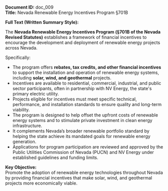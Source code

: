

**Document ID:** doc_009  
**Title:** Nevada Renewable Energy Incentives Program §701B

**Full Text (Written Summary Style):**

The **Nevada Renewable Energy Incentives Program (§701B of the Nevada Revised Statutes)** establishes a framework of financial incentives to encourage the development and deployment of renewable energy projects across Nevada.

Specifically:
- The program offers **rebates, tax credits, and other financial incentives** to support the installation and operation of renewable energy systems, including **solar, wind, and geothermal** projects.
- Incentives are available to residential, commercial, industrial, and public sector participants, often in partnership with NV Energy, the state's primary electric utility.
- Projects eligible for incentives must meet specific technical, performance, and installation standards to ensure quality and long-term viability.
- The program is designed to help offset the upfront costs of renewable energy systems and to stimulate private investment in clean energy infrastructure.
- It complements Nevada’s broader renewable portfolio standard by helping the state achieve its mandated goals for renewable energy generation.
- Applications for program participation are reviewed and approved by the Public Utilities Commission of Nevada (PUCN) and NV Energy under established guidelines and funding limits.

**Key Objective:**  
Promote the adoption of renewable energy technologies throughout Nevada by providing financial incentives that make solar, wind, and geothermal projects more economically viable.
 